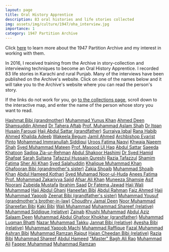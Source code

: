 ```yaml
---
layout: page
title: Oral History Apprentice
description: 83 oral histories and life stories collected
img: assets/img/culture/1947/oha_interview.jpg
importance: 1
category: 1947 Partition Archive
---
```


Click <a href="/culture/1947_info/">here</a> to learn more about the 1947 Partition Archive and my interest in working with them. 

In 2016, I received training from the Archive in story-collection and interviewing techniques to become an Oral History Apprentice. I recorded 83 life stories in Karachi and rural Punjab. Many of the interviews have been published on the Archive's website. Click on one of the names below and it will take you to the Archive's website where you can read the person's story. 

If the links do not work for you, go <a href="https://www.1947partitionarchive.org/collections/">to the collections page</a>, scroll down to the interactive map, and enter the name of the person whose story you want to read. 

<div class="row">
    <div class="col-sm mt-3 mt-md-0">
        <a href="https://www.1947partitionarchive.org/collections/story/2225" target="_blank"
            class="btn" button="1">
            Hashmat Bibi (grandmother)</a>
        <a href="https://www.1947partitionarchive.org/collections/story/2302" target="_blank"
            class="btn" button="2">
            Muhammad Yunus Khan</a>
        <a href="https://www.1947partitionarchive.org/collections/story/2342" target="_blank"
            class="btn" button="3">
            Ahmed Deen</a>
        <a href="https://www.1947partitionarchive.org/collections/story/2304" target="_blank"
            class="btn" button="4">
            Shamsuddin Ahmed</a>
        <a href="https://www.1947partitionarchive.org/collections/story/2350" target="_blank"
            class="btn" button="5">
            Dr Tahera Aftab</a>
        <a href="https://www.1947partitionarchive.org/collections/story/2355" target="_blank"
            class="btn" button="6">
            Prof. Muhammad Aslam Shah</a>
        <a href="https://www.1947partitionarchive.org/collections/story/2360" target="_blank"
            class="btn" button="7">
            Dr Itqan Husain Farouqi</a>
        <a href="https://www.1947partitionarchive.org/collections/story/2386" target="_blank"
            class="btn" button="8">
            Haji Abdul Sattar (grandfather)</a>
        <a href="https://www.1947partitionarchive.org/collections/story/2395" target="_blank"
            class="btn" button="9">
            Surraiya Iqbal</a>
        <a href="https://www.1947partitionarchive.org/collections/story/2513" target="_blank"
            class="btn" button="10">
            Rana Habib Ahmed</a>
        <a href="https://www.1947partitionarchive.org/collections/story/2474" target="_blank"
            class="btn" button="11">
            Khalida Adeeb</a>
        <a href="https://www.1947partitionarchive.org/collections/story/2506" target="_blank"
            class="btn" button="12">
            Wakeela Begum</a>
        <a href="https://www.1947partitionarchive.org/collections/story/2656" target="_blank"
            class="btn" button="13">
            Jamil Ahmed</a>
        <a href="https://www.1947partitionarchive.org/collections/story/2476" target="_blank"
            class="btn" button="14">
            Archbishop Evarist Pinto</a>
        <a href="https://www.1947partitionarchive.org/collections/story/2549" target="_blank"
            class="btn" button="15">
            Mohammad Immranullah Siddiqui</a>
        <a href="https://www.1947partitionarchive.org/collections/story/2498" target="_blank"
            class="btn" button="16">
            Uroos Fatima Naqvi</a>
        <a href="https://www.1947partitionarchive.org/collections/story/2449" target="_blank"
            class="btn" button="17">
            Khwaja Naeem Shah</a>
        <a href="https://www.1947partitionarchive.org/collections/story/2450" target="_blank"
            class="btn" button="18">
            Syed Muhammad Mateen</a>
        <a href="https://www.1947partitionarchive.org/collections/story/2468" target="_blank"
            class="btn" button="19">
            Prof. Masood Ul Haq</a>
        <a href="https://www.1947partitionarchive.org/collections/story/2471" target="_blank"
            class="btn" button="20">
            Abdul Sattar</a>
        <a href="https://www.1947partitionarchive.org/collections/story/2829" target="_blank"
            class="btn" button="21">
            Saeeda Khatoon</a>
        <a href="https://www.1947partitionarchive.org/collections/story/2489" target="_blank"
            class="btn" button="22">
            Sadiqa Zia-ur-Rehman</a>
        <a href="https://www.1947partitionarchive.org/collections/story/2497" target="_blank"
            class="btn" button="23">
            Abdul Shakoor Hashimi</a>
        <a href="https://www.1947partitionarchive.org/collections/story/2494" target="_blank"
            class="btn" button="24">
            Dr Syed Hamid Shafqat</a>
        <a href="https://www.1947partitionarchive.org/collections/story/2508" target="_blank"
            class="btn" button="25">
            Sarah Sultana</a>
        <a href="https://www.1947partitionarchive.org/collections/story/2524" target="_blank"
            class="btn" button="26">
            Tafazzul Hussain Qureshi</a>
        <a href="https://www.1947partitionarchive.org/collections/story/2511" target="_blank"
            class="btn" button="27">
            Razia Tafazzul</a>
        <a href="https://www.1947partitionarchive.org/collections/story/2515" target="_blank"
            class="btn" button="28">
            Shamim Fatima</a>
        <a href="https://www.1947partitionarchive.org/collections/story/2521" target="_blank"
            class="btn" button="29">
            Sher Ali Khan</a>
        <a href="https://www.1947partitionarchive.org/collections/story/2595" target="_blank"
            class="btn" button="30">
            Syed Salahuddin</a>
        <a href="https://www.1947partitionarchive.org/collections/story/2533" target="_blank"
            class="btn" button="31">
            Khalique Muhammad Khan</a>
        <a href="https://www.1947partitionarchive.org/collections/story/2531" target="_blank"
            class="btn" button="32">
            Ghafooran Bibi (grandmother's sister)</a>
        <a href="https://www.1947partitionarchive.org/collections/story/2574" target="_blank"
            class="btn" button="33">
            Zakia Shoaib</a>
        <a href="https://www.1947partitionarchive.org/collections/story/2600" target="_blank"
            class="btn" button="34">
            Muhammad Shoaib Khan</a>
        <a href="https://www.1947partitionarchive.org/collections/story/2596" target="_blank"
            class="btn" button="35">
            Abdul Hameed Kothari</a>
        <a href="https://www.1947partitionarchive.org/collections/story/2631" target="_blank"
            class="btn" button="36">
            Syed Muhamad Noor-ul-Huda</a>
        <a href="https://www.1947partitionarchive.org/collections/story/2742" target="_blank"
            class="btn" button="37">
            Anees Fatima</a>
        <a href="https://www.1947partitionarchive.org/collections/story/2741" target="_blank"
            class="btn" button="38">
            Prof. Mohammad Zakariyya Sajid</a>
        <a href="https://www.1947partitionarchive.org/collections/story/2845" target="_blank"
            class="btn" button="39">
            Afsar Ali Khan</a>
        <a href="https://www.1947partitionarchive.org/collections/story/3097" target="_blank"
            class="btn" button="40">
            Muneeza Shamsie</a>
        <a href="https://www.1947partitionarchive.org/collections/story/2800" target="_blank"
            class="btn" button="41">
            Asif Noorani</a>
        <a href="https://www.1947partitionarchive.org/collections/story/2761" target="_blank"
            class="btn" button="42">
            Zubeida Mustafa</a>
        <a href="https://www.1947partitionarchive.org/collections/story/3096" target="_blank"
            class="btn" button="43">
            Ibrahim Saad</a>
        <a href="https://www.1947partitionarchive.org/collections/story/3530" target="_blank"
            class="btn" button="44">
            Dr Fatema Jawad</a>
        <a href="https://www.1947partitionarchive.org/collections/story/2855" target="_blank"
            class="btn" button="45">
            Haji Wali Muhammad</a>
        <a href="https://www.1947partitionarchive.org/collections/story/2854" target="_blank"
            class="btn" button="46">
            Haji Abdul Ghani</a>
        <a href="https://www.1947partitionarchive.org/collections/story/2871" target="_blank"
            class="btn" button="47">
            Haneefan Bibi</a>
        <a href="https://www.1947partitionarchive.org/collections/story/3588" target="_blank"
            class="btn" button="48">
            Abdul Rahman</a>
        <a href="https://www.1947partitionarchive.org/collections/story/2872" target="_blank"
            class="btn" button="49">
            Faiz Ahmed</a>
        <a href="https://www.1947partitionarchive.org/collections/story/2870" target="_blank"
            class="btn" button="50">
            Haji Muhammad Yaqoob</a>
        <a href="https://www.1947partitionarchive.org/collections/story/3586" target="_blank"
            class="btn" button="51">
            Zeenat Bibi (grandfather's sister)</a>
        <a href="https://www.1947partitionarchive.org/collections/story/3262" target="_blank"
            class="btn" button="52">
            Muhammad Yousuf (grandmother's brother-in-law)</a>
        <a href="https://www.1947partitionarchive.org/collections/story/2869" target="_blank"
            class="btn" button="53">
            Choudhry Jamal Deen</a>
        <a href="https://www.1947partitionarchive.org/collections/story/2881" target="_blank"
            class="btn" button="54">
            Noor Muhammad</a>
        <a href="https://www.1947partitionarchive.org/collections/story/2874" target="_blank"
            class="btn" button="55">
            Shareefan Bibi</a>
        <a href="https://www.1947partitionarchive.org/collections/story/2882" target="_blank"
            class="btn" button="56">
            Kaki Bibi</a>
        <a href="https://www.1947partitionarchive.org/collections/story/3113" target="_blank"
            class="btn" button="57">
            Wali Muhammad</a>
        <a href="https://www.1947partitionarchive.org/collections/story/3105" target="_blank"
            class="btn" button="58">
            Muhammad Shareef (relative)</a>
        <a href="https://www.1947partitionarchive.org/collections/story/3106" target="_blank"
            class="btn" button="59">
            Muhammad Siddique (relative)</a>
        <a href="https://www.1947partitionarchive.org/collections/story/3107" target="_blank"
            class="btn" button="60">
            Zainab</a>
        <a href="https://www.1947partitionarchive.org/collections/story/3153" target="_blank"
            class="btn" button="61">
            Khushi Muhammad</a>
        <a href="https://www.1947partitionarchive.org/collections/story/3154" target="_blank"
            class="btn" button="62">
            Abdul Aziz</a>
        <a href="https://www.1947partitionarchive.org/collections/story/3115" target="_blank"
            class="btn" button="63">
            Salaam Deen</a>
        <a href="https://www.1947partitionarchive.org/collections/story/3145" target="_blank"
            class="btn" button="64">
            Muhammad Abdul Ghafoor Khokhar (grandfather)</a>
        <a href="https://www.1947partitionarchive.org/collections/story/3148" target="_blank"
            class="btn" button="65">
            Muhammad Luqman Bhatti</a>
        <a href="https://www.1947partitionarchive.org/collections/story/2883" target="_blank"
            class="btn" button="66">
            Nazar Muhammad Takku</a>
        <a href="https://www.1947partitionarchive.org/collections/story/3147" target="_blank"
            class="btn" button="67">
            Jannat Bibi (relative)</a>
        <a href="https://www.1947partitionarchive.org/collections/story/3146" target="_blank"
            class="btn" button="68">
            Ayesha Bibi (relative)</a>
        <a href="https://www.1947partitionarchive.org/collections/story/3149" target="_blank"
            class="btn" button="69">
            Muhammad Yaqoob Machi</a>
        <a href="https://www.1947partitionarchive.org/collections/story/3220" target="_blank"
            class="btn" button="70">
            Muhammad Raffique</a>
        <a href="https://www.1947partitionarchive.org/collections/story/3512" target="_blank"
            class="btn" button="71">
            Fazal Muhammad</a>
        <a href="https://www.1947partitionarchive.org/collections/story/3353" target="_blank"
            class="btn" button="72">
            Ashran Bibi</a>
        <a href="https://www.1947partitionarchive.org/collections/story/3315" target="_blank"
            class="btn" button="73">
            Muhammad Ramzan Rajput</a>
        <a href="https://www.1947partitionarchive.org/collections/story/3455" target="_blank"
            class="btn" button="74">
            Hajan Cheedan Bibi (relative)</a>
        <a href="https://www.1947partitionarchive.org/collections/story/3428" target="_blank"
            class="btn" button="75">
            Razia Bibi</a>
        <a href="https://www.1947partitionarchive.org/collections/story/3369" target="_blank"
            class="btn" button="76">
            Muhammad Shareef</a>
        <a href="https://www.1947partitionarchive.org/collections/story/3420" target="_blank"
            class="btn" button="77">
            Abdul Hameed</a>
        <a href="https://www.1947partitionarchive.org/collections/story/3479" target="_blank"
            class="btn" button="78">
            "Master" Bagh Ali Rao</a>
        <a href="https://www.1947partitionarchive.org/collections/story/3587" target="_blank"
            class="btn" button="79">
            Muhammad Ali</a>
        <a href="https://www.1947partitionarchive.org/collections/story/3429" target="_blank"
            class="btn" button="80">
            Faqeer Muhammad</a>
        <a href="https://www.1947partitionarchive.org/collections/story/3355" target="_blank"
            class="btn" button="81">
            Muhammad Ramzan</a>
    </div>
</div>